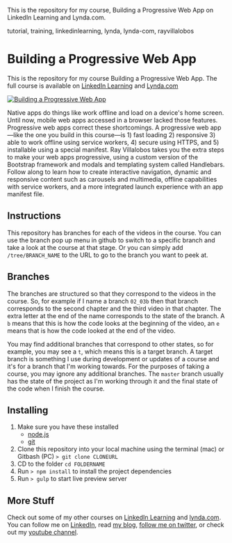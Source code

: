 This is the repository for my course, Building a Progressive Web App on LinkedIn Learning and Lynda.com.

tutorial, training, linkedinlearning, lynda, lynda-com, rayvillalobos

# Building a Progressive Web App
This is the repository for my course Building a Progressive Web App. The full course is available on [LinkedIn Learning](https://www.linkedin.com/learning/building-a-progressive-web-app?trk=insiders_6787408_learning) and [Lynda.com](https://www.lynda.com/CSS-tutorials/Building-Progressive-Web-App/518052-2.html)

[![Building a Progressive Web App](https://media-exp2.licdn.com/media-proxy/ext?w=1200&h=675&f=n&hash=aQ6G2w74X1j6D6cAmlJECXlPxGk%3D&ora=1%2CaFBCTXdkRmpGL2lvQUFBPQ%2CxAVta5g-0R6plxVUzgUv5K_PrkC9q0RIUJDPBy-kWi2q_9efZXbhecLdZLSiolwQcCQHkAU7fu2hRTHmEY69LcLmY4Yx3A)](https://www.linkedin.com/learning/building-a-progressive-web-app?trk=insiders_6787408_learning)

Native apps do things like work offline and load on a device's home screen. Until now, mobile web apps accessed in a browser lacked those features. Progressive web apps correct these shortcomings. A progressive web app—like the one you build in this course—is 1) fast loading 2) responsive 3) able to work offline using service workers, 4) secure using HTTPS, and 5) installable using a special manifest. Ray Villalobos takes you the extra steps to make your web apps progressive, using a custom version of the Bootstrap framework and modals and templating system called Handlebars. Follow along to learn how to create interactive navigation, dynamic and responsive content such as carousels and multimedia, offline capabilities with service workers, and a more integrated launch experience with an app manifest file.

## Instructions
This repository has branches for each of the videos in the course. You can use the branch pop up menu in github to switch to a specific branch and take a look at the course at that stage. Or you can simply add `/tree/BRANCH_NAME` to the URL to go to the branch you want to peek at. 

## Branches
The branches are structured so that they correspond to the videos in the course. So, for example if I name a branch `02_03b` then that branch corresponds to the second chapter and the third video in that chapter. The extra letter at the end of the name corresponds to the state of the branch. A `b` means that this is how the code looks at the beginning of the video, an `e` means that is how the code looked at the end of the video.

You may find additional branches that correspond to other states, so for example, you may see a `t`, which means this is a target branch. A target branch is something I use during development or updates of a course and it's for a branch that I'm working towards. For the purposes of taking a course, you may ignore any additional branches. The `master` branch usually has the state of the project as I'm working through it and the final state of the code when I finish the course. 

## Installing
1. Make sure you have these installed
	- [node.js](http://nodejs.org/)
	- [git](http://git-scm.com/)
2. Clone this repository into your local machine using the terminal (mac) or Gitbash (PC) `> git clone CLONEURL`
3. CD to the folder `cd FOLDERNAME`
4. Run `> npm install` to install the project dependencies
5. Run `> gulp` to start live preview server

## More Stuff
Check out some of my other courses on [LinkedIn Learning](https://www.linkedin.com/learning/instructors/ray-villalobos?trk=insiders_6787408_learning) and [lynda.com](http://lynda.com/rayvillalobos). You can follow me on [LinkedIn](https://www.linkedin.com/in/planetoftheweb/), read [my blog](http://raybo.org), [follow me on twitter](http://twitter.com/planetoftheweb), or check out my [youtube channel](http://youtube.com/planetoftheweb).
